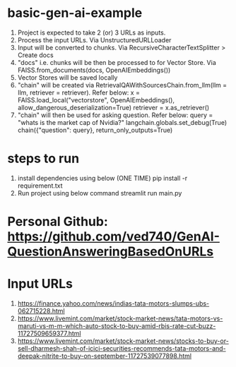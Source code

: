 # basic-gen-ai-example

1. Project is expected to take 2 (or) 3 URLs as inputs.
2. Process the input URLs. Via UnstructuredURLLoader
3. Input will be converted to chunks. Via RecursiveCharacterTextSplitter > Create docs
4. "docs" i.e. chunks will be then be processed to for Vector Store. Via FAISS.from_documents(docs, OpenAIEmbeddings())
5. Vector Stores will be saved locally 
6. "chain" will be created via RetrievalQAWithSourcesChain.from_llm(llm = llm, retriever = retriever). Refer below:
    x = FAISS.load_local("vectorstore", OpenAIEmbeddings(), allow_dangerous_deserialization=True)
    retriever = x.as_retriever()
7. "chain" will then be used for asking question. Refer below:
    query = "whats is the market cap of Nvidia?"
    langchain.globals.set_debug(True)
    chain({"question": query}, return_only_outputs=True)

# steps to run
1. install dependencies using below (ONE TIME)
   pip install -r requirement.txt
2. Run project using below command
    streamlit run main.py

# Personal Github: https://github.com/ved740/GenAI-QuestionAnsweringBasedOnURLs

# Input URLs
1. https://finance.yahoo.com/news/indias-tata-motors-slumps-ubs-062715228.html
2. https://www.livemint.com/market/stock-market-news/tata-motors-vs-maruti-vs-m-m-which-auto-stock-to-buy-amid-rbis-rate-cut-buzz-11727509659377.html
3. https://www.livemint.com/market/stock-market-news/stocks-to-buy-or-sell-dharmesh-shah-of-icici-securities-recommends-tata-motors-and-deepak-nitrite-to-buy-on-september-11727539077898.html